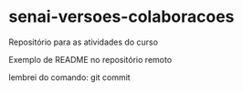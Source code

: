 # senai-versoes-colaboracoes
Repositório para as atividades do curso

Exemplo de README no repositório remoto

lembrei do comando: git commit